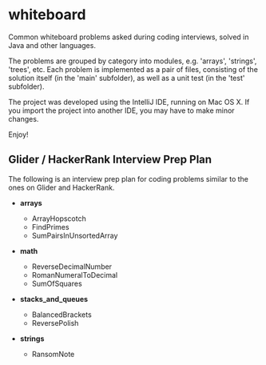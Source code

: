# whiteboard

Common whiteboard problems asked during coding interviews,
solved in Java and other languages.

The problems are grouped by category into modules,
e.g.  'arrays', 'strings', 'trees', etc. Each problem
is implemented as a pair of files, consisting of the
solution itself (in the 'main' subfolder), as well as
a unit test (in the 'test' subfolder).

The project was developed using the IntelliJ IDE,
running on Mac OS X. If you import the project into
another IDE, you may have to make minor changes.

Enjoy!


## Glider / HackerRank Interview Prep Plan

The following is an interview prep plan for coding
problems similar to the ones on Glider and HackerRank.

- **arrays**
  - ArrayHopscotch
  - FindPrimes
  - SumPairsInUnsortedArray

- **math**
  - ReverseDecimalNumber
  - RomanNumeralToDecimal
  - SumOfSquares

- **stacks_and_queues**
  - BalancedBrackets
  - ReversePolish

- **strings**
  - RansomNote
